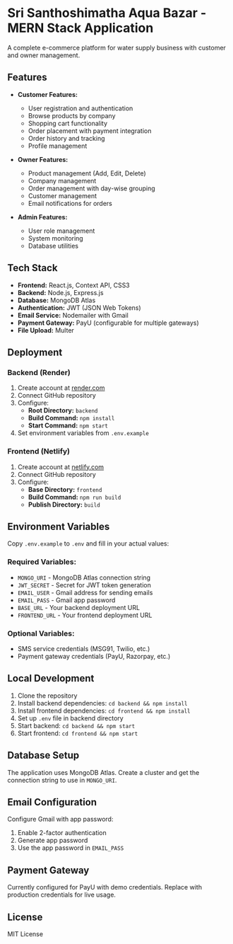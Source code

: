 # Sri Santhoshimatha Aqua Bazar - MERN Stack Application

A complete e-commerce platform for water supply business with customer and owner management.

## Features

- **Customer Features:**
  - User registration and authentication
  - Browse products by company
  - Shopping cart functionality
  - Order placement with payment integration
  - Order history and tracking
  - Profile management

- **Owner Features:**
  - Product management (Add, Edit, Delete)
  - Company management
  - Order management with day-wise grouping
  - Customer management
  - Email notifications for orders

- **Admin Features:**
  - User role management
  - System monitoring
  - Database utilities

## Tech Stack

- **Frontend:** React.js, Context API, CSS3
- **Backend:** Node.js, Express.js
- **Database:** MongoDB Atlas
- **Authentication:** JWT (JSON Web Tokens)
- **Email Service:** Nodemailer with Gmail
- **Payment Gateway:** PayU (configurable for multiple gateways)
- **File Upload:** Multer

## Deployment

### Backend (Render)
1. Create account at [render.com](https://render.com)
2. Connect GitHub repository
3. Configure:
   - **Root Directory:** `backend`
   - **Build Command:** `npm install`
   - **Start Command:** `npm start`
4. Set environment variables from `.env.example`

### Frontend (Netlify)
1. Create account at [netlify.com](https://netlify.com)
2. Connect GitHub repository
3. Configure:
   - **Base Directory:** `frontend`
   - **Build Command:** `npm run build`
   - **Publish Directory:** `build`

## Environment Variables

Copy `.env.example` to `.env` and fill in your actual values:

### Required Variables:
- `MONGO_URI` - MongoDB Atlas connection string
- `JWT_SECRET` - Secret for JWT token generation
- `EMAIL_USER` - Gmail address for sending emails
- `EMAIL_PASS` - Gmail app password
- `BASE_URL` - Your backend deployment URL
- `FRONTEND_URL` - Your frontend deployment URL

### Optional Variables:
- SMS service credentials (MSG91, Twilio, etc.)
- Payment gateway credentials (PayU, Razorpay, etc.)

## Local Development

1. Clone the repository
2. Install backend dependencies: `cd backend && npm install`
3. Install frontend dependencies: `cd frontend && npm install`
4. Set up `.env` file in backend directory
5. Start backend: `cd backend && npm start`
6. Start frontend: `cd frontend && npm start`

## Database Setup

The application uses MongoDB Atlas. Create a cluster and get the connection string to use in `MONGO_URI`.

## Email Configuration

Configure Gmail with app password:
1. Enable 2-factor authentication
2. Generate app password
3. Use the app password in `EMAIL_PASS`

## Payment Gateway

Currently configured for PayU with demo credentials. Replace with production credentials for live usage.

## License

MIT License
